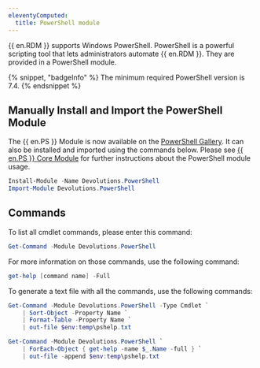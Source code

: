 ```yaml
---
eleventyComputed:
  title: PowerShell module
---
```

{{ en.RDM }} supports Windows PowerShell. PowerShell is a powerful scripting tool that lets administrators automate {{ en.RDM }}. They are provided in a PowerShell module.

{% snippet, "badgeInfo" %}
The minimum required PowerShell version is 7.4.
{% endsnippet %}

## Manually Install and Import the PowerShell Module
The {{ en.PS }} Module is now available on the [PowerShell Gallery](https://www.powershellgallery.com/packages/Devolutions.PowerShell/). It can also be installed and imported using the commands below. Please see [{{ en.PS }} Core Module](/powershell/rdm-powershell/rdm-powershell-core-module/) for further instructions about the PowerShell module usage.

```powershell
Install-Module -Name Devolutions.PowerShell
Import-Module Devolutions.PowerShell 
```

## Commands
To list all cmdlet commands, please enter this command:

```powershell
Get-Command -Module Devolutions.PowerShell
```

For more information on those commands, use the following command:

```powershell
get-help [command name] -Full
```

To generate a text file with all the commands, use the following commands:

```powershell
Get-Command -Module Devolutions.PowerShell -Type Cmdlet `
    | Sort-Object -Property Name `
    | Format-Table -Property Name `
    | out-file $env:temp\pshelp.txt

Get-Command -Module Devolutions.PowerShell `
    | ForEach-Object { get-help -name $_.Name -full } `
    | out-file -append $env:temp\pshelp.txt
```
